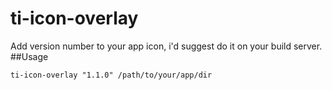 # ti-icon-overlay
Add version number to your app icon, i'd suggest do it on your build server.
##Usage

```
ti-icon-overlay "1.1.0" /path/to/your/app/dir

```

